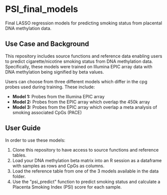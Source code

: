 # PSI_final_models
Final LASSO regression models for predicting smoking status from placental DNA methylation data.

## Use Case and Background
This repository includes source functions and reference data enabling users to predict cigarette/nicotine smoking status from DNA methylation data. Specifically, these models were trained on Illumina EPIC array data with DNA methylation being signified by beta values.

Users can choose from three different models which differ in the cpg probes used during training. These include:

- **Model 1:** Probes from the Illumina EPIC array
- **Model 2:** Probes from the EPIC array which overlap the 450k array
- **Model 3:** Probes from the EPIC array which overlap a meta analysis of smoking associated CpGs (PACE)

## User Guide
In order to use these models:

1. Clone this repository to have access to source functions and reference tables.
2. Load your DNA methylation beta matrix into an R session as a dataframe with samples as rows and CpGs as columns.
3. Load the reference table from one of the 3 models available in the data folder.
4. Use the "psi_predict" function to predict smoking status and calculate a Placenta Smoking Index (PSI) score for each sample.
